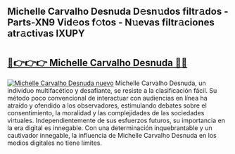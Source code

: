 ## Michelle Carvalho Desnuda D𝚎sn𝚞dos filtr𝚊dos - Parts-XN9 Vid𝚎os f𝚘tos - N𝚞evas filtr𝚊ciones atr𝚊ctivas IXUPY

# <h2><a href="http://mb6qipm.tromn.icu/?c=Michelle+Carvalho+Desnuda">🔗👉👉👉 Michelle Carvalho Desnuda 🔗🔗</a></h2>

[![Michelle Carvalho Desnuda nuevo](https://i.imgur.com/pEAQMta.gif)](http://mb6qipm.tromn.icu/?c=Michelle+Carvalho+Desnuda)
Michelle Carvalho Desnuda, un individuo multifacético y desafiante, se resiste a la clasificación fácil. Su método poco convencional de interactuar con audiencias en línea ha atraído y ofendido a los observadores, estimulando debates sobre el consentimiento, la moralidad y las complejidades de las sociedades virtuales. Independientemente de sus esfuerzos futuros, su importancia en la era digital es innegable. Con una determinación inquebrantable y un cautivador innegable, la influencia de Michelle Carvalho Desnuda en los medios digitales no tiene límites.
